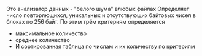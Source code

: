 Это анализатор данных - "белого шума" влюбых файлах
Определяет число повторяющихся, уникальных и отсутствующих байтовых чисел
в блоках по 256 байт.
По этим трём критериям определяется 
 - максимальное количество
 - среднее количество
 - И сортированная таблица по числам и их количеству по критериям

